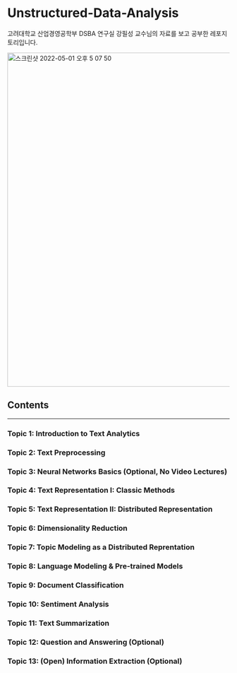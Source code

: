 # Unstructured-Data-Analysis
고려대학교 산업경영공학부 DSBA 연구실 강필성 교수님의 자료를 보고 공부한 레포지토리입니다.

<img width="756" alt="스크린샷 2022-05-01 오후 5 07 50" src="https://user-images.githubusercontent.com/86637058/166137764-812c0896-b14f-4270-89cd-e6834a8dffd8.png">


## Contents
---

### Topic 1: Introduction to Text Analytics

### Topic 2: Text Preprocessing

### Topic 3: Neural Networks Basics (Optional, No Video Lectures)

### Topic 4: Text Representation I: Classic Methods

### Topic 5: Text Representation II: Distributed Representation

### Topic 6: Dimensionality Reduction

### Topic 7: Topic Modeling as a Distributed Reprentation

### Topic 8: Language Modeling & Pre-trained Models

### Topic 9: Document Classification

### Topic 10: Sentiment Analysis

### Topic 11: Text Summarization

### Topic 12: Question and Answering (Optional)

### Topic 13: (Open) Information Extraction (Optional)
